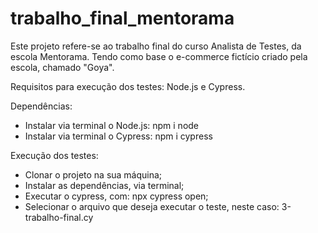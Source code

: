# trabalho_final_mentorama
Este projeto refere-se ao trabalho final do curso Analista de Testes, da escola Mentorama.
Tendo como base o e-commerce fictício criado pela escola, chamado "Goya".

Requisitos para execução dos testes:
Node.js e Cypress.

Dependências: 
- Instalar via terminal o Node.js:
npm i node
- Instalar via terminal o Cypress:
npm i cypress

Execução dos testes:
- Clonar o projeto na sua máquina;
- Instalar as dependências, via terminal;
- Executar o cypress, com: npx cypress open;
- Selecionar o arquivo que deseja executar o teste, neste caso: 3-trabalho-final.cy

  

